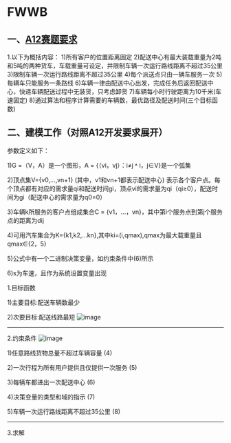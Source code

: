 # FWWB
## 一、[A12赛题要求](http://www.fwwb.org.cn/topic/show/2fcdcc6a-2d7a-41ee-ba40-acf5d3b68378)
1.以下为概括内容：
1)所有客户的位置距离固定
2)配送中心有最大装载重量为2吨和5吨的两种货车，车载重量可设定，并限制车辆一次运行路线距离不超过35公里
3)限制车辆一次运行路线距离不超过35公里
4)每个派送点只由一辆车服务一次
5)每辆车只能服务一条路线
6)车辆一律由配送中心出发，完成任务后返回配送中心，快递车辆配送过程中无装货，只考虑卸货
7)车辆每小时行驶距离为10千米(车速固定)
8)通过算法和程序计算需要的车辆数，最优路径及配送时间(三个目标函数)



## 二、建模工作（对照A12开发要求展开）

参数定义如下：

1)G =（V，A）是一个图形，A = {（vi，vj）：i≠j ˄ i，j∈V}是一个弧集

2)顶点集V={v0,...,vn+1} (其中，v1和vn+1都表示配送中心) 表示各个客户点。每个顶点都有对应的需求量qi和配送时间gi，顶点vi的需求量为qi（qi≥0），配送时间为gi（配送中心的需求量为q0=0）

3)车辆k所服务的客户点组成集合C = {v1，...，vn}，其中第i个服务点到第j个服务点的距离为dij

4)可用汽车集合为K={k1,k2,...kn},其中ki=(i,qmax),qmax为最大载重量且qmax∈{2，5}

5)公式中有一个二进制决策变量，如约束条件中(6)所示

6)s为车速，且作为系统设置变量出现


1.目标函数


1)主要目标:配送车辆数最少


2)次要目标:配送线路最短
![image](https://images.gitee.com/uploads/images/2020/0202/115241_24a28c32_5189209.jpeg)

***
2.约束条件
![image](https://images.gitee.com/uploads/images/2020/0202/115255_78c003da_5189209.jpeg)

1)任意路线货物总量不超过车辆容量                     (4)

2)一次行程为所有用户提供且仅提供一次服务             (5)

3)每辆车都进出一次配送中心                           (6)

4)决策变量的类型和域的指示                           (7)

5)车辆一次运行路线距离不超过35公里                   (8)

  

***
3.求解


